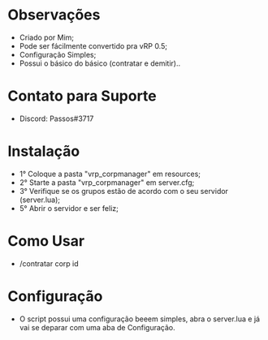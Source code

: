 # Observações
- Criado por Mim;
- Pode ser fácilmente convertido pra vRP 0.5;
- Configuração Simples;
- Possui o básico do básico (contratar e demitir)..

# Contato para Suporte
- Discord: Passos#3717

# Instalação
- 1° Coloque a pasta "vrp_corpmanager" em resources;
- 2° Starte a pasta "vrp_corpmanager" em server.cfg;
- 3° Verifique se os grupos estão de acordo com o seu servidor (server.lua);
- 5° Abrir o servidor e ser feliz;

# Como Usar
- /contratar corp id

# Configuração
- O script possui uma configuração beeem simples, abra o server.lua e já vai se deparar com uma aba de Configuração.
